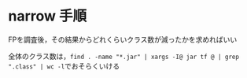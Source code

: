 # narrow 手順

FPを調査後，その結果からどれくらいクラス数が減ったかを求めればいい

全体のクラス数は，`find . -name "*.jar" | xargs -I@ jar tf @ | grep ".class" | wc -l`でおそらくいける
